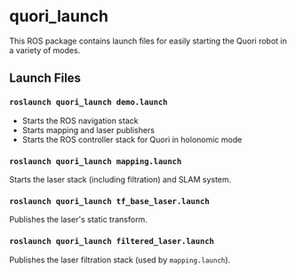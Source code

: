 # quori_launch

This ROS package contains launch files for easily starting the Quori robot in a variety of modes.

## Launch Files

### `roslaunch quori_launch demo.launch`

- Starts the ROS navigation stack
- Starts mapping and laser publishers
- Starts the ROS controller stack for Quori in holonomic mode

### `roslaunch quori_launch mapping.launch`

Starts the laser stack (including filtration) and SLAM system.

### `roslaunch quori_launch tf_base_laser.launch`

Publishes the laser's static transform.

### `roslaunch quori_launch filtered_laser.launch`

Publishes the laser filtration stack (used by `mapping.launch`).